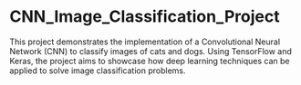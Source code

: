 # CNN_Image_Classification_Project
This project demonstrates the implementation of a Convolutional Neural Network (CNN) to classify images of cats and dogs. Using TensorFlow and Keras, the project aims to showcase how deep learning techniques can be applied to solve image classification problems.
